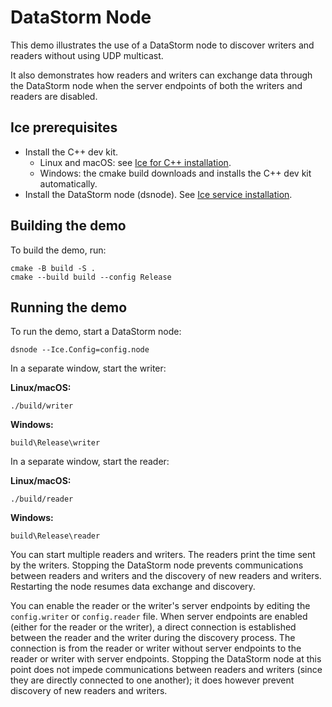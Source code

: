 # DataStorm Node

This demo illustrates the use of a DataStorm node to discover writers and readers without using UDP multicast.

It also demonstrates how readers and writers can exchange data through the DataStorm node when the server endpoints
of both the writers and readers are disabled.

## Ice prerequisites

- Install the C++ dev kit.
  - Linux and macOS: see [Ice for C++ installation].
  - Windows: the cmake build downloads and installs the C++ dev kit automatically.
- Install the DataStorm node (dsnode). See [Ice service installation].

## Building the demo

To build the demo, run:

```shell
cmake -B build -S .
cmake --build build --config Release
```

## Running the demo

To run the demo, start a DataStorm node:

```shell
dsnode --Ice.Config=config.node
```

In a separate window, start the writer:

**Linux/macOS:**

```shell
./build/writer
```

**Windows:**

```shell
build\Release\writer
```

In a separate window, start the reader:

**Linux/macOS:**

```shell
./build/reader
```

**Windows:**

```shell
build\Release\reader
```

You can start multiple readers and writers. The readers print the time sent by the writers. Stopping the DataStorm node
prevents communications between readers and writers and the discovery of new readers and writers. Restarting the node
resumes data exchange and discovery.

You can enable the reader or the writer's server endpoints by editing the `config.writer` or `config.reader` file. When
server endpoints are enabled (either for the reader or the writer), a direct connection is established between the
reader and the writer during the discovery process. The connection is from the reader or writer without server endpoints
to the reader or writer with server endpoints. Stopping the DataStorm node at this point does not impede communications
between readers and writers (since they are directly connected to one another); it does however prevent discovery of new
readers and writers.

[Ice for C++ installation]: https://github.com/zeroc-ice/ice/blob/main/NIGHTLY.md#ice-for-c
[Ice service installation]: https://github.com/zeroc-ice/ice/blob/main/NIGHTLY.md#ice-services
